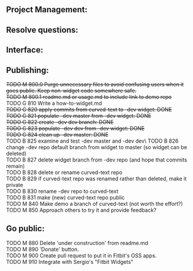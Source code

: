 Project Management:
-

Resolve questions:
-

Interface:
-

Publishing:
-
~~TODO M 800.0 Purge unnecessary files to avoid confusing users when it goes public. Keep non-widget code somewhere safe.~~\
~~TODO M 800.1 readme.md or usage.md to include link to demo repo~~\
TODO G 810 Write a how-to-widget.md\
~~TODO G 820 apply commits from curved-text to -dev widget: DONE~~\
~~TODO G 821 populate -dev master from -dev widget: DONE~~\
~~TODO G 822 create -dev dev branch: DONE~~\
~~TODO G 823 populate -dev dev from -dev widget: DONE~~\
~~TODO G 824 clean up -dev master: DONE~~\
TODO B 825 examine and test -dev master and -dev dev\ 
TODO B 826 change -dev repo default branch from widget to master (so widget can be deleted)\
TODO B 827 delete widget branch from -dev repo (and hope that commits remain)\
TODO B 828 delete or rename curved-text repo\
TODO B 829 if curved-text repo was renamed rather than deleted, make it private\
TODO B 830 rename -dev repo to curved-text\
TODO B 831 make (new) curved-text repo public\
TODO M 840 Make demo a branch of curved-text (not worth the effort?)\
TODO M 850 Approach others to try it and provide feedback?

 Go public:
 -
TODO M 880 Delete 'under construction' from readme.md\
TODO M 890 'Donate' button.\
TODO M 900 Create pull request to put it in Fitbit's OSS apps.\
TODO M 910 Integrate with Sergio's "Fitbit Widgets"
